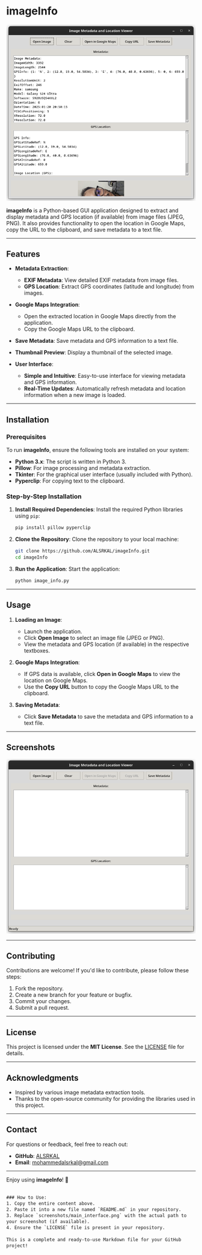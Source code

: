 
# imageInfo

![imageInfo Screenshot](screenshot/1.png) <!-- Add a screenshot if available -->

**imageInfo** is a Python-based GUI application designed to extract and display metadata and GPS location (if available) from image files (JPEG, PNG). It also provides functionality to open the location in Google Maps, copy the URL to the clipboard, and save metadata to a text file.

---

## Features

- **Metadata Extraction**:
  - **EXIF Metadata**: View detailed EXIF metadata from image files.
  - **GPS Location**: Extract GPS coordinates (latitude and longitude) from images.
  
- **Google Maps Integration**:
  - Open the extracted location in Google Maps directly from the application.
  - Copy the Google Maps URL to the clipboard.

- **Save Metadata**: Save metadata and GPS information to a text file.

- **Thumbnail Preview**: Display a thumbnail of the selected image.

- **User Interface**:
  - **Simple and Intuitive**: Easy-to-use interface for viewing metadata and GPS information.
  - **Real-Time Updates**: Automatically refresh metadata and location information when a new image is loaded.

---

## Installation

### Prerequisites
To run **imageInfo**, ensure the following tools are installed on your system:

- **Python 3.x**: The script is written in Python 3.
- **Pillow**: For image processing and metadata extraction.
- **Tkinter**: For the graphical user interface (usually included with Python).
- **Pyperclip**: For copying text to the clipboard.

### Step-by-Step Installation

1. **Install Required Dependencies**:
   Install the required Python libraries using `pip`:
   ```bash
   pip install pillow pyperclip
   ```

2. **Clone the Repository**:
   Clone the repository to your local machine:
   ```bash
   git clone https://github.com/ALSRKAL/imageInfo.git
   cd imageInfo
   ```

3. **Run the Application**:
   Start the application:
   ```bash
   python image_info.py
   ```

---

## Usage

1. **Loading an Image**:
   - Launch the application.
   - Click **Open Image** to select an image file (JPEG or PNG).
   - View the metadata and GPS location (if available) in the respective textboxes.

2. **Google Maps Integration**:
   - If GPS data is available, click **Open in Google Maps** to view the location on Google Maps.
   - Use the **Copy URL** button to copy the Google Maps URL to the clipboard.

3. **Saving Metadata**:
   - Click **Save Metadata** to save the metadata and GPS information to a text file.

---

## Screenshots

![Main Interface](screenshot/2.png) <!-- Add a screenshot if available -->

---

## Contributing

Contributions are welcome! If you'd like to contribute, please follow these steps:

1. Fork the repository.
2. Create a new branch for your feature or bugfix.
3. Commit your changes.
4. Submit a pull request.

---

## License

This project is licensed under the **MIT License**. See the [LICENSE](LICENSE) file for details.

---

## Acknowledgments

- Inspired by various image metadata extraction tools.
- Thanks to the open-source community for providing the libraries used in this project.

---

## Contact

For questions or feedback, feel free to reach out:

- **GitHub**: [ALSRKAL](https://github.com/ALSRKAL)
- **Email**: [mohammedalsrkal@gmail.com](mailto:mohammedalsrkal@gmail.com)

---

Enjoy using **imageInfo**! 🚀
```

### How to Use:
1. Copy the entire content above.
2. Paste it into a new file named `README.md` in your repository.
3. Replace `screenshots/main_interface.png` with the actual path to your screenshot (if available).
4. Ensure the `LICENSE` file is present in your repository.

This is a complete and ready-to-use Markdown file for your GitHub project!

